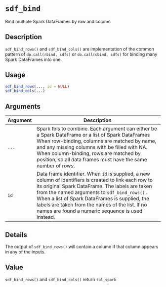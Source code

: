 # `sdf_bind`

Bind multiple Spark DataFrames by row and column


## Description

`sdf_bind_rows()` and `sdf_bind_cols()` are implementation of the common pattern of
 `do.call(rbind, sdfs)` or `do.call(cbind, sdfs)` for binding many
 Spark DataFrames into one.


## Usage

```r
sdf_bind_rows(..., id = NULL)
sdf_bind_cols(...)
```


## Arguments

Argument      |Description
------------- |----------------
`...`     |     Spark tbls to combine.  Each argument can either be a Spark DataFrame or a list of Spark DataFrames  When row-binding, columns are matched by name, and any missing columns with be filled with NA.  When column-binding, rows are matched by position, so all data frames must have the same number of rows.
`id`     |     Data frame identifier.  When `id` is supplied, a new column of identifiers is created to link each row to its original Spark DataFrame. The labels are taken from the named arguments to `sdf_bind_rows()` . When a list of Spark DataFrames is supplied, the labels are taken from the names of the list. If no names are found a numeric sequence is used instead.


## Details

The output of `sdf_bind_rows()` will contain a column if that column
 appears in any of the inputs.


## Value

`sdf_bind_rows()` and `sdf_bind_cols()` return `tbl_spark`


